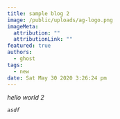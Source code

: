 ```yaml
---
title: sample blog 2
image: /public/uploads/ag-logo.png
imageMeta:
  attribution: ""
  attributionLink: ""
featured: true
authors:
  - ghost
tags:
  - new
date: Sat May 30 2020 3:26:24 pm
---
```

*hello world 2*

*`asdf`*